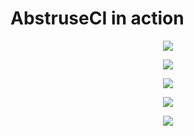 # AbstruseCI in action

<p align="center">
  <img src="https://user-images.githubusercontent.com/1796022/34916601-54380424-f93b-11e7-9b74-edd388b1f454.png">
</p>

<p align="center">
  <img src="https://user-images.githubusercontent.com/1796022/34916602-556385da-f93b-11e7-9420-085f0ed84cb1.png">
</p>

<p align="center">
  <img src="https://user-images.githubusercontent.com/1796022/34916605-572d7d30-f93b-11e7-8c38-8e70cb02aeb0.png">
</p>

<p align="center">
  <img src="https://user-images.githubusercontent.com/1796022/34916606-588a92b2-f93b-11e7-9724-b499a5bc35ae.png">
</p>

<p align="center">
  <img src="https://user-images.githubusercontent.com/1796022/34916608-59fe08ae-f93b-11e7-9156-c56b0995792c.png">
</p>
